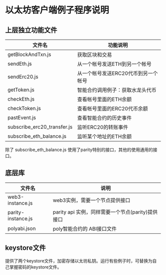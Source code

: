 # 以太坊客户端例子程序说明

## 上层独立功能文件

| 文件名 | 功能说明 |
|--------------|--------------------------|
| getBlockAndTxn.js | 获取区块和交易         |
| sendEth.js   | 从一个帐号发送ETH到另一个帐号 |
| sendErc20.js | 从一个帐号发送ERC20代币到另一个帐号 |
| getToken.js  | 智能合约调用例子：获取水龙头代币   |
| checkEth.js  | 查看帐号里面的ETH余额           |
| checkToken.js | 查看帐号里面的ERC20代币余额     |
| pastEvent.js  | 查看智能合约的历史事件          |
| subscribe_erc20_transfer.js | 监听ERC20的转账事件 |
| subscribe_eth_balance.js    | 监听某个地址的ETH余额 |

除了 subscribe_eth_balance.js 使用了parity特别的接口，其他的使用通用的接口。

## 底层库

| 文件名  | 说明   |
|--------|------------|
| web3-instance.js | web3实例，需要一个节点提供接口 |
| parity-instance.js | parity api 实例，同样需要一个节点(parity)提供接口 |
| polyabi.json       | poly智能合约的 ABI接口文件          |

## keystore文件

提供了两个keystore文件，加密存储以太坊私钥。运行有些例子时，可替换为自己掌握密码的keystore文件。